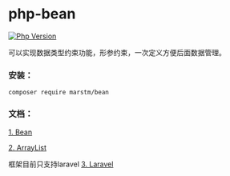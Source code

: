 # php-bean

[![Php Version](https://img.shields.io/badge/php-%3E=7.2-brightgreen.svg?maxAge=2592000)](https://secure.php.net/)

可以实现数据类型约束功能，形参约束，一次定义方便后面数据管理。

### 安装：

```
composer require marstm/bean
```

### 文档：

[1. Bean](/docs/Bean.md)

[2. ArrayList](/docs/ArrayList.md)

框架目前只支持laravel
[3. Laravel](/docs/Laravel.md)